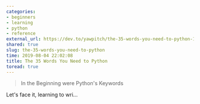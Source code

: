 ```yaml
---
categories:
- beginners
- learning
- python
- reference
external_url: https://dev.to/yawpitch/the-35-words-you-need-to-python-13pe
shared: true
slug: the-35-words-you-need-to-python
time: 2019-08-04 22:02:08
title: The 35 Words You Need to Python
toread: true
---
```


> In the Beginning were Python's Keywords


Let's face it, learning to wri...